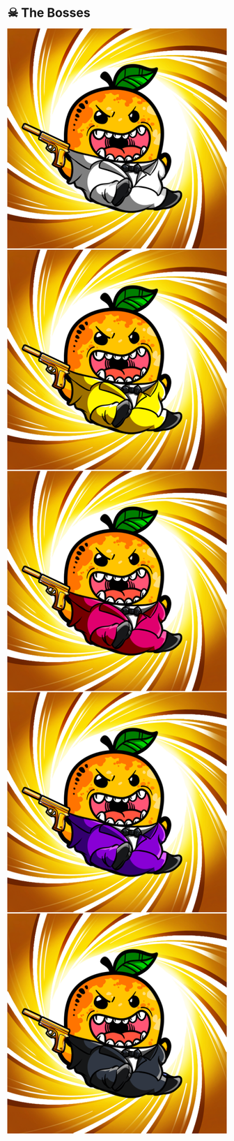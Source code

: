 # ☠ The Bosses

![](<../../../.gitbook/assets/image (7) (1).png>)![](<../../../.gitbook/assets/image (11) (1).png>)![](<../../../.gitbook/assets/image (6) (1).png>)![](<../../../.gitbook/assets/image (8) (1).png>)![](<../../../.gitbook/assets/image (10).png>)
